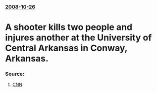 ### [2008-10-26](/news/2008/10/26/index.md)

#  A shooter kills two people and injures another at the University of Central Arkansas in Conway, Arkansas. 




### Source:

1. [CNN](http://edition.cnn.com/2008/CRIME/10/27/arkansas.shootings/index.html?section=cnn_latest)
